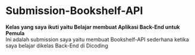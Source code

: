 # Submission-Bookshelf-API

**Kelas yang saya ikuti yaitu Belajar membuat Aplikasi Back-End untuk Pemula**  
Ini adalah submission saya yaitu membuat Bookshelf-API sederhana ketika saya belajar dikelas Back-End di Dicoding
